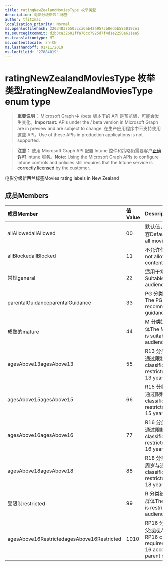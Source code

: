 ```yaml
---
title: ratingNewZealandMoviesType 枚举类型
description: 电影分级新西兰标签
author: tfitzmac
localization_priority: Normal
ms.openlocfilehash: 220348375503cca6ab42a9573b8ed5b5850192e1
ms.sourcegitcommit: d2b3ca32602ffa76cc7925d7f4d1e2258e611ea5
ms.translationtype: MT
ms.contentlocale: zh-CN
ms.lasthandoff: 01/11/2019
ms.locfileid: "27884019"
---
```

# <a name="ratingnewzealandmoviestype-enum-type"></a><span data-ttu-id="d53bf-103">ratingNewZealandMoviesType 枚举类型</span><span class="sxs-lookup"><span data-stu-id="d53bf-103">ratingNewZealandMoviesType enum type</span></span>

> <span data-ttu-id="d53bf-104">**重要说明：** Microsoft Graph 中 /beta 版本下的 API 是预览版，可能会发生变化。</span><span class="sxs-lookup"><span data-stu-id="d53bf-104">**Important:** APIs under the / beta version in Microsoft Graph are in preview and are subject to change.</span></span> <span data-ttu-id="d53bf-105">在生产应用程序中不支持使用这些 API。</span><span class="sxs-lookup"><span data-stu-id="d53bf-105">Use of these APIs in production applications is not supported.</span></span>

> <span data-ttu-id="d53bf-106">**注意：** 使用 Microsoft Graph API 配置 Intune 控件和策略仍需要客户[正确许可](https://go.microsoft.com/fwlink/?linkid=839381) Intune 服务。</span><span class="sxs-lookup"><span data-stu-id="d53bf-106">**Note:** Using the Microsoft Graph APIs to configure Intune controls and policies still requires that the Intune service is [correctly licensed](https://go.microsoft.com/fwlink/?linkid=839381) by the customer.</span></span>

<span data-ttu-id="d53bf-107">电影分级新西兰标签</span><span class="sxs-lookup"><span data-stu-id="d53bf-107">Movies rating labels in New Zealand</span></span>
## <a name="members"></a><span data-ttu-id="d53bf-108">成员</span><span class="sxs-lookup"><span data-stu-id="d53bf-108">Members</span></span>
|<span data-ttu-id="d53bf-109">成员</span><span class="sxs-lookup"><span data-stu-id="d53bf-109">Member</span></span>|<span data-ttu-id="d53bf-110">值</span><span class="sxs-lookup"><span data-stu-id="d53bf-110">Value</span></span>|<span data-ttu-id="d53bf-111">Description</span><span class="sxs-lookup"><span data-stu-id="d53bf-111">Description</span></span>|
|:---|:---|:---|
|<span data-ttu-id="d53bf-112">allAllowed</span><span class="sxs-lookup"><span data-stu-id="d53bf-112">allAllowed</span></span>|<span data-ttu-id="d53bf-113">0</span><span class="sxs-lookup"><span data-stu-id="d53bf-113">0</span></span>|<span data-ttu-id="d53bf-114">默认值，允许所有电影内容</span><span class="sxs-lookup"><span data-stu-id="d53bf-114">Default value, allow all movies content</span></span>|
|<span data-ttu-id="d53bf-115">allBlocked</span><span class="sxs-lookup"><span data-stu-id="d53bf-115">allBlocked</span></span>|<span data-ttu-id="d53bf-116">1</span><span class="sxs-lookup"><span data-stu-id="d53bf-116">1</span></span>|<span data-ttu-id="d53bf-117">不允许任何电影内容</span><span class="sxs-lookup"><span data-stu-id="d53bf-117">Do not allow any movies content</span></span>|
|<span data-ttu-id="d53bf-118">常规</span><span class="sxs-lookup"><span data-stu-id="d53bf-118">general</span></span>|<span data-ttu-id="d53bf-119">2</span><span class="sxs-lookup"><span data-stu-id="d53bf-119">2</span></span>|<span data-ttu-id="d53bf-120">适用于常规访问群体</span><span class="sxs-lookup"><span data-stu-id="d53bf-120">Suitable for general audience</span></span>|
|<span data-ttu-id="d53bf-121">parentalGuidance</span><span class="sxs-lookup"><span data-stu-id="d53bf-121">parentalGuidance</span></span>|<span data-ttu-id="d53bf-122">3</span><span class="sxs-lookup"><span data-stu-id="d53bf-122">3</span></span>|<span data-ttu-id="d53bf-123">PG 分类建议家长的指南</span><span class="sxs-lookup"><span data-stu-id="d53bf-123">The PG classification recommends parental guidance</span></span>|
|<span data-ttu-id="d53bf-124">成熟的</span><span class="sxs-lookup"><span data-stu-id="d53bf-124">mature</span></span>|<span data-ttu-id="d53bf-125">4</span><span class="sxs-lookup"><span data-stu-id="d53bf-125">4</span></span>|<span data-ttu-id="d53bf-126">M 分类适合成熟的访问群体</span><span class="sxs-lookup"><span data-stu-id="d53bf-126">The M classification is suitable for mature audience</span></span>|
|<span data-ttu-id="d53bf-127">agesAbove13</span><span class="sxs-lookup"><span data-stu-id="d53bf-127">agesAbove13</span></span>|<span data-ttu-id="d53bf-128">5</span><span class="sxs-lookup"><span data-stu-id="d53bf-128">5</span></span>|<span data-ttu-id="d53bf-129">R13 分类是人员 13 年和通过限制</span><span class="sxs-lookup"><span data-stu-id="d53bf-129">The R13 classification is restricted to persons 13 years and over</span></span>|
|<span data-ttu-id="d53bf-130">agesAbove15</span><span class="sxs-lookup"><span data-stu-id="d53bf-130">agesAbove15</span></span>|<span data-ttu-id="d53bf-131">6</span><span class="sxs-lookup"><span data-stu-id="d53bf-131">6</span></span>|<span data-ttu-id="d53bf-132">R15 分类是人员 15 年和通过限制</span><span class="sxs-lookup"><span data-stu-id="d53bf-132">The R15 classification is restricted to persons 15 years and over</span></span>|
|<span data-ttu-id="d53bf-133">agesAbove16</span><span class="sxs-lookup"><span data-stu-id="d53bf-133">agesAbove16</span></span>|<span data-ttu-id="d53bf-134">7</span><span class="sxs-lookup"><span data-stu-id="d53bf-134">7</span></span>|<span data-ttu-id="d53bf-135">R16 分类是人员 16 年和通过限制</span><span class="sxs-lookup"><span data-stu-id="d53bf-135">The R16 classification is restricted to persons 16 years and over</span></span>|
|<span data-ttu-id="d53bf-136">agesAbove18</span><span class="sxs-lookup"><span data-stu-id="d53bf-136">agesAbove18</span></span>|<span data-ttu-id="d53bf-137">8</span><span class="sxs-lookup"><span data-stu-id="d53bf-137">8</span></span>|<span data-ttu-id="d53bf-138">R18 分类是人员年满 18 周岁与通过限制</span><span class="sxs-lookup"><span data-stu-id="d53bf-138">The R18 classification is restricted to persons 18 years and over</span></span>|
|<span data-ttu-id="d53bf-139">受限制</span><span class="sxs-lookup"><span data-stu-id="d53bf-139">restricted</span></span>|<span data-ttu-id="d53bf-140">9</span><span class="sxs-lookup"><span data-stu-id="d53bf-140">9</span></span>|<span data-ttu-id="d53bf-141">R 分类被限制为特定访问群体</span><span class="sxs-lookup"><span data-stu-id="d53bf-141">The R classification is restricted to a certain audience</span></span>|
|<span data-ttu-id="d53bf-142">agesAbove16Restricted</span><span class="sxs-lookup"><span data-stu-id="d53bf-142">agesAbove16Restricted</span></span>|<span data-ttu-id="d53bf-143">10</span><span class="sxs-lookup"><span data-stu-id="d53bf-143">10</span></span>|<span data-ttu-id="d53bf-144">RP16 分类需要查看在由父或成人附带的 16</span><span class="sxs-lookup"><span data-stu-id="d53bf-144">The RP16 classification requires viewers under 16 accompanied by a parent or an adult</span></span>|





